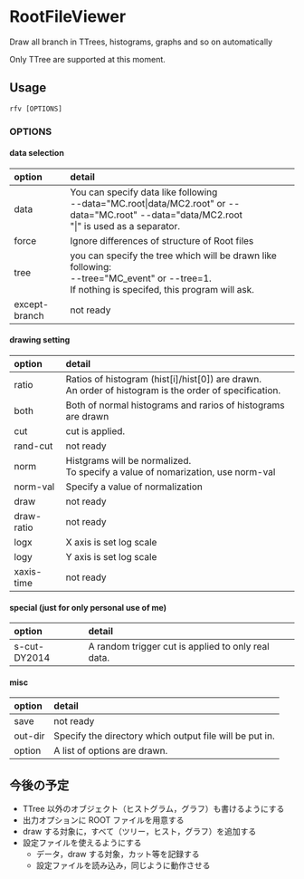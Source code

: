 # RootFileViewer
Draw all branch in TTrees, histograms, graphs and so on automatically

Only TTree are supported at this moment.

## Usage

	rfv [OPTIONS]

### OPTIONS

#### data selection

 option | detail |
 :----- | :----- |
 data          | You can specify data like following<br> --data="MC.root\|data/MC2.root" or --data="MC.root" --data="data/MC2.root <br>"\|" is used as a separator. |
 force         |  Ignore differences of structure of Root files |
 tree          |  you can specify the tree which will be drawn like following:<br> --tree="MC_event" or --tree=1.<br> If nothing is specifed, this program will ask. |
 except-branch |  not ready |

#### drawing setting

 option     | detail |
 :--------- | :----- |
 ratio      |  Ratios of histogram (hist[i]/hist[0]) are drawn.<br> An order of histogram is the order of specification. |
 both       |  Both of normal histograms and rarios of histograms are drawn |
 cut        |  cut is applied. |
 rand-cut   |  not ready |
 norm       |  Histgrams will be normalized. <br> To specify a value of nomarization, use norm-val |
 norm-val   |  Specify a value of normalization |
 draw       |  not ready |
 draw-ratio |  not ready |
 logx       |  X axis is set log scale |
 logy       |  Y axis is set log scale |
 xaxis-time |  not ready |

#### special (just for only personal use of me)

 option | detail |
 :----- | :----- |
 s-cut-DY2014 |  A random trigger cut is applied to only real data. |

#### misc

 option  | detail |
 :------ | :----- |
 save    |  not ready |
 out-dir |  Specify the directory which output file will be put in. |
 option  |  A list of options are drawn. |



## 今後の予定

- TTree 以外のオブジェクト（ヒストグラム，グラフ）も書けるようにする
- 出力オプションに ROOT ファイルを用意する
- draw する対象に，すべて（ツリー，ヒスト，グラフ）を追加する
- 設定ファイルを使えるようにする
    - データ，draw する対象，カット等を記録する
	- 設定ファイルを読み込み，同じように動作させる

